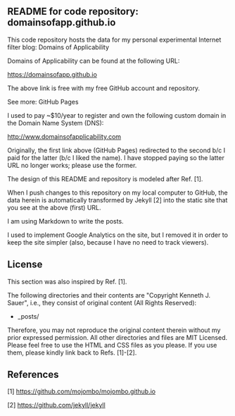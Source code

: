 ## README for code repository: domainsofapp.github.io

This code repository hosts the data for my personal experimental Internet filter blog: Domains of Applicability

Domains of Applicability can be found at the following URL:

https://domainsofapp.github.io

The above link is free with my free GitHub account and repository.

See more: GitHub Pages

I used to pay ~$10/year to register and own the following custom domain in the Domain Name System (DNS):

http://www.domainsofapplicability.com

Originally, the first link above (GitHub Pages) redirected to the second b/c I paid for the latter (b/c I liked the name). I have stopped paying so the latter URL no longer works; please use the former.

The design of this README and repository is modeled after Ref. [1].

When I push changes to this repository on my local computer to GitHub, the data herein is automatically transformed by Jekyll [2] into the static site that you see at the above (first) URL.

I am using Markdown to write the posts.

I used to implement Google Analytics on the site, but I removed it in order to keep the site simpler (also, because I have no need to track viewers).

## License

This section was also inspired by Ref. [1].

The following directories and their contents are "Copyright Kenneth J. Sauer", i.e., they consist of original content (All Rights Reserved):

* \_posts/

Therefore, you may not reproduce the original content therein without my prior expressed permission. All other directories and files are MIT Licensed. Please feel free to use the HTML and CSS files as you please. If you use them, please kindly link back to Refs. [1]-[2].

## References

[1] https://github.com/mojombo/mojombo.github.io

[2] https://github.com/jekyll/jekyll